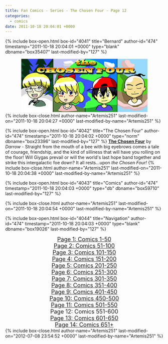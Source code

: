 ```yaml
---
title: Fan Comics - Series - The Chosen Four - Page 12
categories:
  - comics
date: 2011-10-18 20:04:01 +0000
---
```

{% include box-open.html box-id="4041" title="Bernard" author-id="474" timestamp="2011-10-18 20:04:01 +0000" type="blank" dbname="box35407" last-modified-by="127" %}
<center>
<img src="/comics/series/chosenfour/chosenfourbanner.jpg" />
</center>
{% include box-close.html author-name="Artemis251" last-modified-on="2011-10-18 20:04:27 +0000" last-modified-by-name="Artemis251" %}

{% include box-open.html box-id="4042" title="The Chosen Four" author-id="474" timestamp="2011-10-18 20:04:02 +0000" type="norm" dbname="box23396" last-modified-by="127" %}
<b><u>The Chosen Four</u></b> by <i>Darrow</i> - Straight from the mouth of a bee with big eyebrows comes a tale of courage, friendship, and the kind of silliness that will have you rolling on the floor!  Will Giygas prevail or will the world's last hope band together and strike this intergalactic foe down?  It all rests...upon <i>the Chosen Four!</i>
{% include box-close.html author-name="Artemis251" last-modified-on="2011-10-18 20:04:38 +0000" last-modified-by-name="Artemis251" %}

{% include box-open.html box-id="4043" title="Comics" author-id="474" timestamp="2011-10-18 20:04:03 +0000" type="db" dbname="box59710" last-modified-by="127" %}
<center><navigator search="`Content` LIKE 'Darrow%'" display="no" quantity="50" start="550" section="description" /><displaytor mode="twocolumnlist" /></center>
{% include box-close.html author-name="Artemis251" last-modified-on="2011-10-18 20:04:54 +0000" last-modified-by-name="Artemis251" %}

{% include box-open.html box-id="4044" title="Navigation" author-id="474" timestamp="2011-10-18 20:04:03 +0000" type="blank" dbname="box19026" last-modified-by="127" %}
<center>
<a href="http://starmen.net/comics/series/chosenfour/index.php"><font size="4">Page 1: Comics 1-50</font></a><br />
<a href="http://starmen.net/comics/series/chosenfour/index2.php"><font size="4">Page 2: Comics 51-100</font></a><br />
<a href="http://starmen.net/comics/series/chosenfour/index3.php"><font size="4">Page 3: Comics 101-150</font></a><br />
<a href="http://starmen.net/comics/series/chosenfour/index4.php"><font size="4">Page 4: Comics 151-200</font></a><br />
<a href="http://starmen.net/comics/series/chosenfour/index5.php"><font size="4">Page 5: Comics 201-250</font></a><br />
<a href="http://starmen.net/comics/series/chosenfour/index6.php"><font size="4">Page 6: Comics 251-300</font></a>
<br /><a href="http://starmen.net/comics/series/chosenfour/index7.php"><font size="4">Page 7: Comics 301-350</font></a>
<br /><a href="http://starmen.net/comics/series/chosenfour/index8.php"><font size="4">Page 8: Comics 351-400</font></a>
<br /><a href="http://starmen.net/comics/series/chosenfour/index9.php"><font size="4">Page 9: Comics 401-450</font></a>
<br /><a href="http://starmen.net/comics/series/chosenfour/index10.php"><font size="4">Page 10: Comics 450-500</font></a>
<br /><a href="http://starmen.net/comics/series/chosenfour/index10.php"><font size="4">Page 11: Comics 501-550</font></a>
<br /><font size="4">Page 12: Comics 551-600</font>
<br /><a href="http://starmen.net/comics/series/chosenfour/index13.php"><font size="4">Page 13: Comics 601-650</font></a>
<br /><a href="http://starmen.net/comics/series/chosenfour/index14.php"><font size="4">Page 14: Comics 651+</font></a>
<!--
<br /><a href="http://starmen.net/comics/series/chosenfour/index10.php"><font size="4">Page 10: Comics 301+</font></a>
-->
</center>
{% include box-close.html author-name="Artemis251" last-modified-on="2012-07-08 23:54:52 +0000" last-modified-by-name="Artemis251" %}
